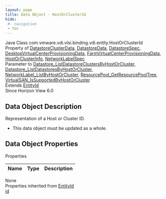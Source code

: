 ```yaml
---
layout: page
title: Data Object - HostOrClusterId
hide:
 #- navigation
 - toc
---
```


  
  
  



Java Class
    com.vmware.vdi.vlsi.binding.vdi.entity.HostOrClusterId  
Property of
     [DatastoreClusterData](vdi.utils.virtualcenter.Datastore.DatastoreClusterData.md#field_detail), [DatastoreData](vdi.utils.virtualcenter.Datastore.DatastoreData.md#field_detail), [DatastoreSpec](vdi.utils.virtualcenter.Datastore.DatastoreSpec.md#field_detail), [DesktopVirtualCenterProvisioningData](vdi.resources.Desktop.VirtualCenterProvisioningData.md#field_detail), [FarmVirtualCenterProvisioningData](vdi.resources.Farm.VirtualCenterProvisioningData.md#field_detail), [HostOrClusterInfo](vdi.utils.virtualcenter.HostOrCluster.HostOrClusterInfo.md#field_detail), [NetworkLabelSpec](vdi.utils.virtualcenter.NetworkLabel.NetworkLabelSpec.md#field_detail)  
Parameter to
     [Datastore_ListDatastoreClustersByHostOrCluster](vdi.utils.virtualcenter.Datastore.md#listDatastoreClustersByHostOrCluster), [Datastore_ListDatastoresByHostOrCluster](vdi.utils.virtualcenter.Datastore.md#listDatastoresByHostOrCluster), [NetworkLabel_ListByHostOrCluster](vdi.utils.virtualcenter.NetworkLabel.md#listByHostOrCluster), [ResourcePool_GetResourcePoolTree](vdi.utils.virtualcenter.ResourcePool.md#getResourcePoolTree), [VirtualSAN_IsSupportedByHostOrCluster](vdi.utils.virtualcenter.VirtualSAN.md#isSupportedByHostOrCluster)  
Extends
     [EntityId](vdi.EntityId.md)  
Since 
    Horizon View 6.0

## Data Object Description 

Representation of a Host or Cluster ID. 

  * This data object must be updated as a whole.



## Data Object Properties

Properties

Name |  Type |  Description   
---|---|---  
None  
Properties inherited from [EntityId](vdi.EntityId.md)  
[id](vdi.EntityId.md#id)  
  
  
 
  
  

